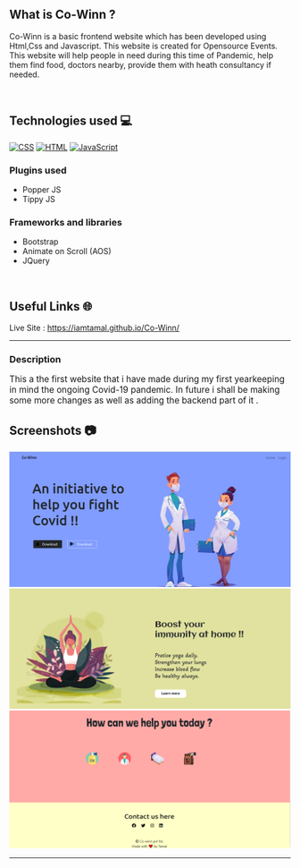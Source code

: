 ## What is Co-Winn ? 


Co-Winn is a basic frontend website which has been developed using Html,Css and Javascript. This website is created for Opensource Events. This website will help people in need during this time of Pandemic, help them find food, doctors nearby, provide them with heath consultancy if needed.   

<br/>

## Technologies used 💻
<a href="https://github.com/search?q=user%3ADenverCoder1+is%3Arepo+language%3Acss"><img alt="CSS" src="https://img.shields.io/badge/CSS%20-%231572B6.svg?logo=css3&logoColor=white"></a>
 <a href="https://github.com/search?q=user%3ADenverCoder1+is%3Arepo+language%3Ahtml"><img alt="HTML" src="https://img.shields.io/badge/HTML%20-%23E34F26.svg?logo=html5&logoColor=white"></a>
 <a href="https://github.com/search?q=user%3ADenverCoder1+is%3Arepo+language%3Ajavascript"><img alt="JavaScript" src="https://img.shields.io/badge/JavaScript%20-%23F7DF1E.svg?logo=javascript&logoColor=black"></a>
 
 ### Plugins used

- Popper JS
- Tippy JS

### Frameworks and libraries

- Bootstrap
- Animate on Scroll (AOS)
- JQuery

 <br/>
 
##  Useful Links 🌐
Live Site : https://iamtamal.github.io/Co-Winn/

---

### Description

<p style="font-size: 1.1em;">
This a the first website that i have made during my first yearkeeping in mind the ongoing Covid-19 pandemic. In future i shall be making some more changes as well as adding the backend part of it .
</p>



## Screenshots 📷


![1](/Cowinn-ss/1.png)
![2](/Cowinn-ss/2.png)
![3](/Cowinn-ss/3.png)


---


